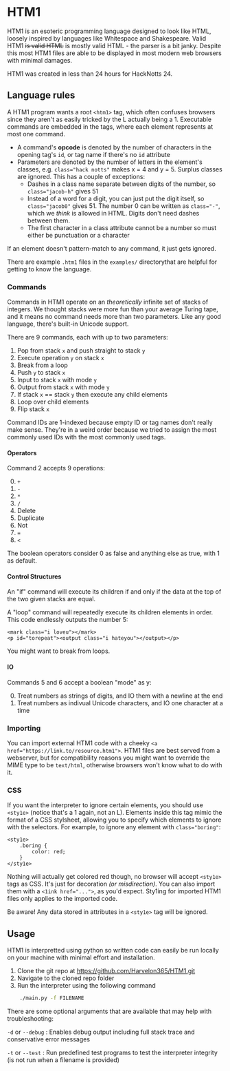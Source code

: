 # HTM1

HTM1 is an esoteric programming language designed to look like HTML, loosely inspired by languages like Whitespace and Shakespeare. Valid HTM1 ~~is valid HTML~~ is mostly valid HTML - the parser is a bit janky. Despite this most HTM1 files are able to be displayed in most modern web browsers with minimal damages.

HTM1 was created in less than 24 hours for HackNotts 24.

## Language rules

A HTM1 program wants a root `<htm1>` tag, which often confuses browsers since they aren't as easily tricked by the L actually being a 1. Executable commands are embedded in the tags, where each element represents at most one command.

- A command's **opcode** is denoted by the number of characters in the opening tag's `id`, or tag name if there's no `id` attribute
- Parameters are denoted by the number of letters in the element's classes, e.g. `class="hack notts"` makes x = 4 and y = 5. Surplus classes are ignored. This has a couple of exceptions:
	- Dashes in a class name separate between digits of the number, so `class="jacob-h"` gives 51
	- Instead of a word for a digit, you can just put the digit itself, so `class="jacob0"` gives 51. The number 0 can be written as `class="-"`, which we *think* is allowed in HTML. Digits don't need dashes between them.
	- The first character in a class attribute cannot be a number so must either be punctuation or a character

If an element doesn't pattern-match to any command, it just gets ignored.

There are example `.htm1` files in the `examples/` directorythat are helpful for getting to know the language.

### Commands

Commands in HTM1 operate on an *theoretically* infinite set of stacks of integers. We thought stacks were more fun than your average Turing tape, and it means no command needs more than two parameters. Like any good language, there's built-in Unicode support.

There are 9 commands, each with up to two parameters:

1. Pop from stack `x` and push straight to stack `y`
2. Execute operation `y` on stack `x`
3. Break from a loop
4. Push `y` to stack `x`
5. Input to stack `x` with mode `y`
6. Output from stack `x` with mode `y`
7. If stack `x` == stack `y` then execute any child elements
8. Loop over child elements
9. Flip stack `x`

Command IDs are 1-indexed because empty ID or tag names don't really make sense. They're in a weird order because we tried to assign the most commonly used IDs with the most commonly used tags.

#### Operators

Command 2 accepts 9 operations:

0. `+`
1. `-`
2. `*`
3. `/`
4. Delete
5. Duplicate
6. Not
7. `=`
8. `<`

The boolean operators consider 0 as false and anything else as true, with 1 as default.

#### Control Structures

An "if" command will execute its children if and only if the data at the top of the two given stacks are equal.

A "loop" command will repeatedly execute its children elements in order. This code endlessly outputs the number 5:

```
<mark class="i loveu"></mark>
<p id="torepeat"><output class="i hateyou"></output></p>
```

You might want to break from loops.

#### IO

Commands 5 and 6 accept a boolean "mode" as y:

0. Treat numbers as strings of digits, and IO them with a newline at the end
1. Treat numbers as indivual Unicode characters, and IO one character at a time

### Importing

You can import external HTM1 code with a cheeky `<a href="https://link.to/resource.htm1">`. HTM1 files are best served from a webserver, but for compatibility reasons you might want to override the MIME type to be `text/html`, otherwise browsers won't know what to do with it.

### CSS

If you want the interpreter to ignore certain elements, you should use `<sty1e>` (notice that's a 1 again, not an L). Elements inside this tag mimic the format of a CSS stylsheet, allowing you to specify which elements to ignore with the selectors. For example, to ignore any element with `class="boring"`:

```htm1
<sty1e>
	.boring {
		color: red;
	}
</sty1e>
```

Nothing will actually get colored red though, no browser will accept `<sty1e>` tags as CSS. It's just for decoration *(or misdirection)*. You can also import them with a `<1ink href="...">`, as you'd expect. Sty1ing for imported HTM1 files only applies to the imported code.

Be aware! Any data stored in attributes in a `<sty1e>` tag will be ignored.

## Usage

HTM1 is interpretted using python so written code can easily be run locally on your machine with minimal effort and installation.

1. Clone the git repo at https://github.com/Harvelon365/HTM1.git
2. Navigate to the cloned repo folder
3. Run the interpreter using the following command

```bash
	./main.py -f FILENAME
```

There are some optional arguments that are available that may help with troubleshooting:

`-d` or `--debug` : Enables debug output including full stack trace and conservative error messages

`-t` or `--test` : Run predefined test programs to test the interpreter integrity (is not run when a filename is provided)